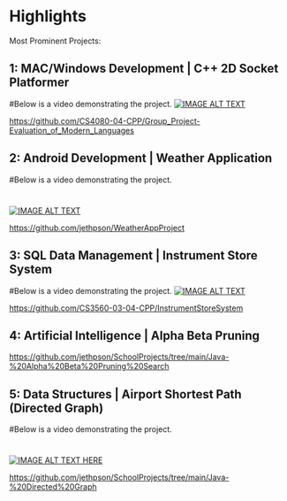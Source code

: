 # Highlights
Most Prominent Projects:

## 1: MAC/Windows Development | C++ 2D Socket Platformer
#Below is a video demonstrating the project.
[![IMAGE ALT TEXT](https://github.com/user-attachments/assets/465fef14-0fb6-4647-ae2a-0e8cbb0db83c)](https://drive.google.com/file/d/1wL0rfFSasSfZPd6I8XLB80nMRxZcUQQH/view?usp=sharing "Video Title")

https://github.com/CS4080-04-CPP/Group_Project-Evaluation_of_Modern_Languages

## 2: Android Development | Weather Application
#Below is a video demonstrating the project.
#
[![IMAGE ALT TEXT](https://github.com/user-attachments/assets/c957fba3-9eba-4f13-a6bb-8f21871ae04b)](https://drive.google.com/file/d/1N1AlOhPdjj5R3x2OsMUAv3ip_SE0kmaG/view?usp=sharing)

https://github.com/jethpson/WeatherAppProject

## 3: SQL Data Management | Instrument Store System
#Below is a video demonstrating the project.
[![IMAGE ALT TEXT](https://github.com/user-attachments/assets/c846a936-00fd-4f36-aba5-7f76c399e995)](https://drive.google.com/file/d/1tCzBaKKIQw-8-6A2JqDBDeRf6YENFZrE/view?usp=sharing)

https://github.com/CS3560-03-04-CPP/InstrumentStoreSystem

## 4: Artificial Intelligence | Alpha Beta Pruning


https://github.com/jethpson/SchoolProjects/tree/main/Java-%20Alpha%20Beta%20Pruning%20Search
   
## 5: Data Structures | Airport Shortest Path (Directed Graph)
#Below is a video demonstrating the project.
#
[![IMAGE ALT TEXT HERE](https://img.youtube.com/vi/u0FSrr0EhGE/0.jpg)](https://www.youtube.com/watch?v=u0FSrr0EhGE)

https://github.com/jethpson/SchoolProjects/tree/main/Java-%20Directed%20Graph

